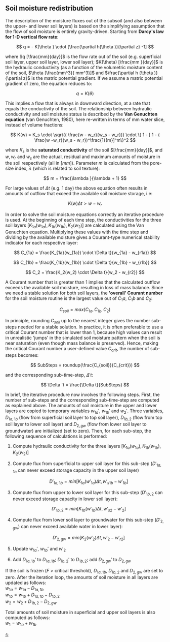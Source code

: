 ## Soil moisture redistribution 

The description of the moisture fluxes out of the subsoil (and also between the upper- and lower soil layers) is based on the simplifying assumption that the flow of soil moisture is entirely gravity-driven. Starting from **Darcy's law for 1-D vertical flow rate**:

$$
q = - K(\theta ) \cdot [\frac{\partial h(\theta )}{\partial z} -1]
$$

where $q [\frac{mm}{day}]$ is the flow rate out of the soil (e.g. superficial soil layer, upper soil layer, lower soil layer); $K(\theta) [\frac{mm }{day}]$ is the hydraulic conductivity (as a function of the volumetric moisture content of the soil, $\theta [\frac{mm^3}{ mm^3}]$ and $\frac{\partial h (\theta )}{\partial z}$ is the matric potential gradient. If we assume a matric potential gradient of zero, the equation reduces to:

$$
q = K(\theta )
$$

This implies a flow that is always in downward direction, at a rate that equals the conductivity of the soil. The relationship between hydraulic conductivity and soil moisture status is described by the **Van Genuchten equation** (van Genuchten, 1980), here re-written in terms of mm water slice, instead of volume fractions:

$$
K(w) = K_s \cdot \sqrt{( \frac{w - w_r}{w_s - w_r})} \cdot \{ 1 - [ 1 - ( \frac{w -w_r}{w_s - w_r})^\frac{1}{m}]^m\}^2
$$

where $K_s$ is the **saturated conductivity** of the soil $[\frac{mm}{day}]$, and $w, w_r$ and $w_s$ are the actual, residual and maximum amounts of moisture in the soil respectively (all in $[mm]$). Parameter $m$ is calculated from the pore-size index, $\lambda$ (which is related to soil texture):

$$
m = \frac{\lambda }{\lambda + 1}
$$

For large values of *Δt* (e.g. 1 day) the above equation often results in amounts of outflow that exceed the available soil moisture storage, i.e:

$$
K(w)\Delta t \gt {w - w_r}
$$

In order to solve the soil moisture equations correctly an iterative procedure is used. At the beginning of each time step, the conductivities for the three soil layers $[K_{1a}(w_{1a}),K_{1b}(w_{1b}), K_2(w_2)]$ are calculated using the Van Genuchten equation. Multiplying these values with the time step and dividing by the available moisture gives a Courant-type numerical stability indicator for each respective layer:

$$
C_{1a} = \frac{K_{1a}(w_{1a}) \cdot \Delta t}{w_{1a} - w_{r1a}}
$$

$$
C_{1b} = \frac{K_{1b}(w_{1b}) \cdot \Delta t}{w_{1b} - w_{r1b}}
$$

$$
C_2 = \frac{K_2(w_2) \cdot \Delta t}{w_2 - w_{r2}}
$$

A Courant number that is greater than 1 implies that the calculated outflow exceeds the available soil moisture, resulting in loss of mass balance. Since we need a stable solution for both soil layers, the **'overall' Courant number** for the soil moisture routine is the largest value out of $C_1a$, $C_1b$ and $C_2$:

$$
C_{soil} = max (C_{1a},C_{1b},C_2)
$$

In principle, rounding $C_{soil}$ up to the nearest integer gives the number sub-steps needed for a stable solution. In practice, it is often preferable to use a critical Courant number that is lower than 1, because high values can result in unrealistic 'jumps' in the simulated soil moisture pattern when the soil is near saturation (even though mass balance is preserved). Hence, making the critical Courant number a
user-defined value $C_{crit}$, the number of sub-steps becomes:

$$
SubSteps = roundup(\frac{C_{soil}}{C_{crit}})
$$

and the corresponding sub-time-step, $\Delta 't$:

$$
\Delta 't = \frac{\Delta t}{SubSteps}
$$

In brief, the iterative procedure now involves the following steps. First, the number of sub-steps and the corresponding sub-time-step are computed as explained above. The amounts of soil moisture in the upper and lower layers are copied to temporary variables $w_{1a}'$, $w_{1b}'$  and  $w_2'$. Three variables, $D_{1a,1b}$ (flow from superficial soil layer to top soil layer), $D_{1b,2}$ (flow from top soil layer to lower soil layer) and $D_{2,gw}$ (flow from lower soil layer to groundwater) are initialized (set to zero). Then, for each sub-step, the following sequence of calculations is performed:

1. Compute hydraulic conductivity for the three layers $[K_{1a}(w_{1a}),K_{1b}(w_{1b}), K_2(w_2)]$ 

2. Compute flux from superficial to upper soil layer for this sub-step ($D'_{1a,1b}$ can never exceed storage capacity in the upper soil layer)

   $$
   D'_{1a,1b} = min [K_{1a}(w'_{1a})\Delta t,w'_{s1b} -w'_{1b}]
   $$

3. Compute flux from upper to lower soil layer for this sub-step ($D'_{1b,2}$ can never exceed storage capacity in lower soil layer):

   $$
   D'_{1b,2} = min [K_{1b}(w'_{1b})\Delta t,w'_{s2} -w'_2]
   $$

4. Compute flux from lower soil layer to groundwater for this sub-step ($D'_{2,gw}$) can never exceed available water in lower layer):

   $$
   D'_{2,gw} = min [K_2(w'_2)\Delta t,w'_2 -w'_{r2}]
   $$

5. Update $w_{1a}'$,  $w_{1b}'$ and $w'_2$

6. Add $D_{1a,1b}'$ to $D_{1a,1b}$; $D_{1b,2}'$ to $D_{1b,2}$; add $D_{2,gw}'$ to $D_{2,gw}$

If the soil is frozen (*F* \> critical threshold), $D_{1a,1b}$, $D_{1b,2}$ and $D_{2,gw}$ are set to zero. After the iteration loop, the amounts of soil moisture in all layers are updated as follows:
<br>$w_{1a} = w_{1a} - D_{1a,1b}$
<br>$w_{1b} = w_{1b} + D_{1a,1b} - D_{1b,2}$
<br>$w_2 = w_2 + D_{1b,2} - D_{2,gw}$

Total amounts of soil moisture in superficial and upper soil layers is also computed as follows:
<br>$w_1 = w_{1a} + w_{1b}$



[🔝](#top)
